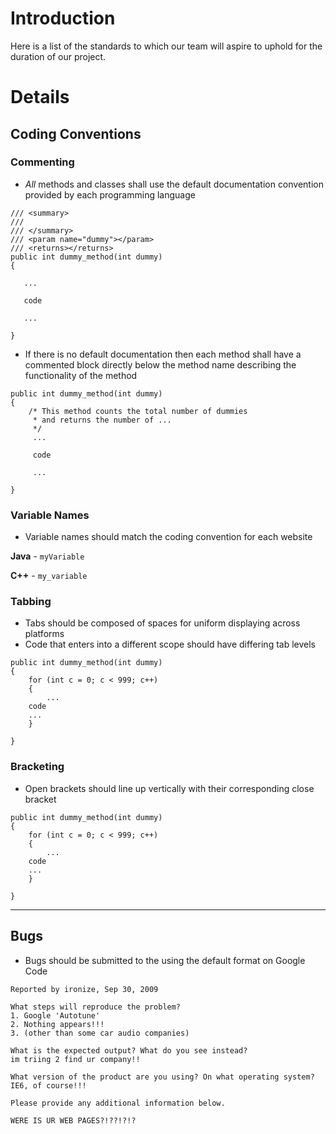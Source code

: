 # Introduction #

Here is a list of the standards to which our team will aspire to uphold for the duration of our project.


# Details #

## Coding Conventions ##

### Commenting ###

  * _All_ methods and classes shall use the default documentation convention provided by each programming language

```
/// <summary>
/// 
/// </summary>
/// <param name="dummy"></param>
/// <returns></returns>
public int dummy_method(int dummy)
{
	
   ...

   code

   ...

}
```

  * If there is no default documentation then each method shall have a commented block directly below the method name describing the functionality of the method

```
public int dummy_method(int dummy)
{
    /* This method counts the total number of dummies
     * and returns the number of ...
     */
     ...

     code

     ...

}
```
### Variable Names ###
  * Variable names should match the coding convention for each website

**Java** - `myVariable`

**C++** - `my_variable`

### Tabbing ###
  * Tabs should be composed of spaces for uniform displaying across platforms
  * Code that enters into a different scope should have differing tab levels

```
public int dummy_method(int dummy)
{
    for (int c = 0; c < 999; c++)
    {
        ...
	code
	...
    }

}
```

### Bracketing ###

  * Open brackets should line up vertically with their corresponding close bracket
```
public int dummy_method(int dummy)
{
    for (int c = 0; c < 999; c++)
    {
        ...
	code
	...
    }

}
```


---

## Bugs ##

  * Bugs should be submitted to the using the default format on Google Code

```
Reported by ironize, Sep 30, 2009

What steps will reproduce the problem?
1. Google 'Autotune'
2. Nothing appears!!!
3. (other than some car audio companies)

What is the expected output? What do you see instead?
im triing 2 find ur company!!

What version of the product are you using? On what operating system?
IE6, of course!!!

Please provide any additional information below.

WERE IS UR WEB PAGES?!??!?!?

```